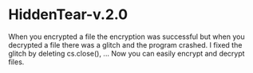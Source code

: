 # HiddenTear-v.2.0
When you encrypted a file the encryption was successful but when you decrypted a file there was a glitch and the program crashed.
I fixed the glitch by deleting cs.close(), ...
Now you can easily encrypt and decrypt files.
